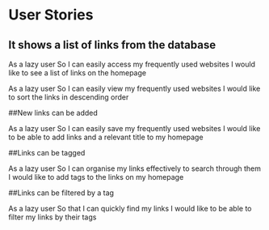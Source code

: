 # User Stories

## It shows a list of links from the database

As a lazy user
So I can easily access my frequently used websites
I would like to see a list of links on the homepage

As a lazy user
So I can easily view my frequently used websites
I would like to sort the links in descending order

##New links can be added

As a lazy user
So I can easily save my frequently used websites
I would like to be able to add links and a relevant title to my homepage

##Links can be tagged

As a lazy user
So I can organise my links effectively to search through them
I would like to add tags to the links on my homepage

##Links can be filtered by a tag

As a lazy user
So that I can quickly find my links
I would like to be able to filter my links by their tags
